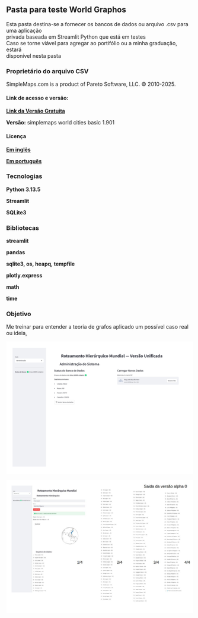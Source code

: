 ## Pasta para teste World Graphos

Esta pasta destina-se a fornecer os bancos de dados ou arquivo .csv para uma aplicação 
<br>
privada baseada em Streamlit Python que está em testes
<br>
Caso se torne viável para agregar ao portifólio ou a minha graduação, estará 
<br>
disponível nesta pasta
### Proprietário do arquivo CSV
SimpleMaps.com is a product of Pareto Software, LLC. © 2010-2025.

#### Link de acesso e versão:
[**Link da Versão Gratuita**](https://simplemaps.com/data/world-cities)

**Versão:** simplemaps world cities basic 1.901

#### Licença 
[**Em inglês**](https://github.com/kasshinokun/Q3_Q4_2025_Public/blob/main/data_world_graphos/license.txt)

[**Em português**](https://github.com/kasshinokun/Q3_Q4_2025_Public/blob/main/data_world_graphos/license_pt.txt)
### Tecnologias
**Python 3.13.5**

**Streamlit**

**SQLite3**
### Bibliotecas
**streamlit**

**pandas**

**sqlite3, os, heapq, tempfile**

**plotly.express**

**math** 

**time**

### Objetivo
Me treinar para entender a teoria de grafos aplicado um possível caso real ou ideia,

![admin](https://github.com/kasshinokun/Q3_Q4_2025_Public/blob/main/data_world_graphos/admin.jpg)

![busca](https://github.com/kasshinokun/Q3_Q4_2025_Public/blob/main/data_world_graphos/busca.jpg)


